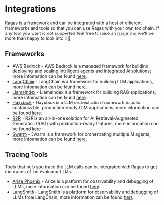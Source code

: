 # Integrations

Ragas is a framework and can be integrated with a host of different frameworks
and tools so that you can use Ragas with your own toolchain. If any tool you
want is not supported feel free to raise an [issue](https://github.com/explodinggradients/ragas/issues/new) and we'll be more than
happy to look into it 🙂


## Frameworks

- [AWS Bedrock](./aws_bedrock.md) - AWS Bedrock is a managed framework for building, deploying, and scaling intelligent agents and integrated AI solutions; more information can be found [here](https://aws.amazon.com/bedrock/).
- [LangChain](./langchain.md) - LangChain is a framework for building LLM applications, more information can be found [here](https://www.langchain.com/).
- [LlamaIndex](./_llamaindex.md) - LlamaIndex is a framework for building RAG applications, more information can be found [here](https://www.llamaindex.ai/).
- [Haystack](./haystack.md) - Haystack is a LLM orchestration framework to build customizable, production-ready LLM applications, more information can be found [here](https://haystack.deepset.ai/).
- [R2R](./r2r.md) - R2R is an all-in-one solution for AI Retrieval-Augmented Generation (RAG) with production-ready features, more information can be found [here](https://r2r-docs.sciphi.ai/introduction)
- [Swarm](./swarm_agent_evaluation.md) - Swarm is a framework for orchestrating multiple AI agents, more information can be found [here](https://github.com/openai/swarm).

## Tracing Tools

Tools that help you trace the LLM calls can be integrated with Ragas to get the traces of the evaluator LLMs.

-  [Arize Phoenix](./_arize.md) - Arize is a platform for observability and debugging of LLMs, more information can be found [here](https://phoenix.arize.com/).
- [LangSmith](./langsmith.md) - LangSmith is a platform for observability and debugging of LLMs from LangChain, more information can be found [here](https://www.langchain.com/langsmith).